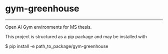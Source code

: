 # gym-greenhouse

---

Open AI Gym environments for MS thesis.

This project is structured as a pip package and may be installed with

$ pip install -e path_to_package/gym-greenhouse